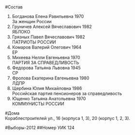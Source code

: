 #Состав
1. Богданова Елена Равильевна 1970   
    За женщин России
2. Груничев Алексей Вячеславович 1982   
    ЯБЛОКО
3. Грязных Павел Вячеславович 1982   
    ПАТРИОТЫ РОССИИ
4. Комаров Валерий Олегович 1964   
    ЕР
5. Михеева Нелли Евгеньевна 1970   
    ПАРТИЯ ЗА СПРАВЕДЛИВОСТЬ
6. Федорова Татьяна Львовна 1945   
    СР
7. Фролова Екатерина Евгеньевна 1980   
    ЛДПР
8. Щербина Юлия Михайловна 1986   
    Российская партия пенсионеров за справедливость
9. Ющенко Татьяна Анатольевна 1970   
    КОММУНИСТЫ РОССИИ

#Дома  
Кораблестроителей ул.,     16 (корпуса 1, 3), 20 (корпус 1, 2, 3).

#Выборы-2012
##Номер УИК
124

